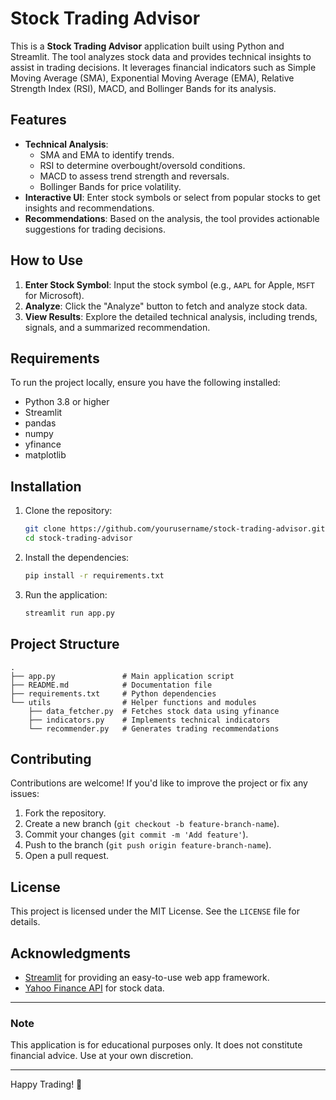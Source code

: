 # Stock Trading Advisor

This is a **Stock Trading Advisor** application built using Python and Streamlit. The tool analyzes stock data and provides technical insights to assist in trading decisions. It leverages financial indicators such as Simple Moving Average (SMA), Exponential Moving Average (EMA), Relative Strength Index (RSI), MACD, and Bollinger Bands for its analysis.

## Features

- **Technical Analysis**: 
  - SMA and EMA to identify trends.
  - RSI to determine overbought/oversold conditions.
  - MACD to assess trend strength and reversals.
  - Bollinger Bands for price volatility.
- **Interactive UI**: Enter stock symbols or select from popular stocks to get insights and recommendations.
- **Recommendations**: Based on the analysis, the tool provides actionable suggestions for trading decisions.

## How to Use

1. **Enter Stock Symbol**: Input the stock symbol (e.g., `AAPL` for Apple, `MSFT` for Microsoft).
2. **Analyze**: Click the "Analyze" button to fetch and analyze stock data.
3. **View Results**: Explore the detailed technical analysis, including trends, signals, and a summarized recommendation.

## Requirements

To run the project locally, ensure you have the following installed:

- Python 3.8 or higher
- Streamlit
- pandas
- numpy
- yfinance
- matplotlib

## Installation

1. Clone the repository:
   ```bash
   git clone https://github.com/yourusername/stock-trading-advisor.git
   cd stock-trading-advisor
   ```

2. Install the dependencies:
   ```bash
   pip install -r requirements.txt
   ```

3. Run the application:
   ```bash
   streamlit run app.py
   ```

## Project Structure

```
.
├── app.py               # Main application script
├── README.md            # Documentation file
├── requirements.txt     # Python dependencies
└── utils                # Helper functions and modules
    ├── data_fetcher.py  # Fetches stock data using yfinance
    ├── indicators.py    # Implements technical indicators
    └── recommender.py   # Generates trading recommendations
```

## Contributing

Contributions are welcome! If you'd like to improve the project or fix any issues:

1. Fork the repository.
2. Create a new branch (`git checkout -b feature-branch-name`).
3. Commit your changes (`git commit -m 'Add feature'`).
4. Push to the branch (`git push origin feature-branch-name`).
5. Open a pull request.

## License

This project is licensed under the MIT License. See the `LICENSE` file for details.

## Acknowledgments

- [Streamlit](https://streamlit.io) for providing an easy-to-use web app framework.
- [Yahoo Finance API](https://pypi.org/project/yfinance/) for stock data.

---

### Note
This application is for educational purposes only. It does not constitute financial advice. Use at your own discretion.

---

Happy Trading! 🚀
